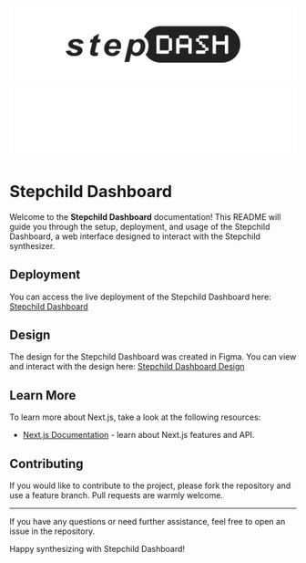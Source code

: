 ![Stepchild Light Mode Logo](readme/stepdash-light-mode-cover.svg#gh-light-mode-only)
![Stepchild Dark Mode Logo](readme/stepdash-dark-mode-cover.svg#gh-dark-mode-only)

# Stepchild Dashboard

Welcome to the **Stepchild Dashboard** documentation! This README will guide you through the setup, deployment, and usage of the Stepchild Dashboard, a web interface designed to interact with the Stepchild synthesizer.

## Deployment

You can access the live deployment of the Stepchild Dashboard here: [Stepchild Dashboard](https://kaihenthorniwane.github.io/stepchild-dashboard/)

## Design

The design for the Stepchild Dashboard was created in Figma. You can view and interact with the design here: [Stepchild Dashboard Design](https://www.figma.com/design/n6f15mPDbrMVBgBFpAwCPI/Stepchild-Design?node-id=0-1&t=VwxHOyXzTkXXDmrC-1)

## Learn More

To learn more about Next.js, take a look at the following resources:

- [Next.js Documentation](https://nextjs.org/docs) - learn about Next.js features and API.

## Contributing

If you would like to contribute to the project, please fork the repository and use a feature branch. Pull requests are warmly welcome.

---

If you have any questions or need further assistance, feel free to open an issue in the repository.

Happy synthesizing with Stepchild Dashboard!
